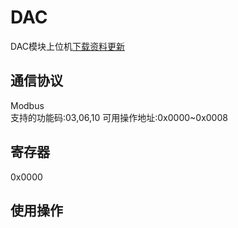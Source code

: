 # DAC
DAC模块上位机[下载资料更新](http://www.ing10bbs.com/forum.php?mod=viewthread&tid=1458&extra=page%3D1)
## 通信协议
Modbus  
支持的功能码:03,06,10
可用操作地址:0x0000~0x0008  
## 寄存器
0x0000  

## 使用操作
